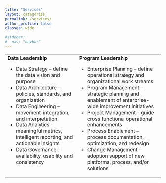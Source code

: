 ```yaml
---
title: "Services"
layout: categories
permalink: /services/
author_profile: false
classes: wide

#sidebar:
#  nav: "navbar"
---
```

<table>
<tr>
  <td style="vertical-align:top"><b>Data Leadership</b><br><ul><li>Data Strategy – define the data vision and purpose</li><li>Data Architecture – policies, standards, and organization</li><li>Data Engineering – movement, integration, and interpretation</li><li>Data Analytics – meaningful metrics, intelligent reporting, and actionable insights</li><li>Data Governance – availability, usability and consistency</li></ul></td>
  <td style="vertical-align:top"><b>Program Leadership</b><br><ul><li>Enterprise Planning – define operational strategy and organizational work streams</li><li>Program Management – strategic planning and enablement of enterprise-wide improvement initiatives</li><li>Project Management – guide cross functional operational enhancements</li><li>Process Enablement – process documentation, optimization, and redesign</li><li>Change Management – adoption support of new platforms, process, and/or solutions</li></ul></td>
</tr>
</table>
